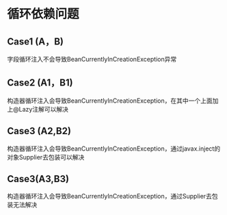 # 循环依赖问题

## Case1 (A，B)

字段循环注入不会导致BeanCurrentlyInCreationException异常

## Case2 (A1，B1)

构造器循环注入会导致BeanCurrentlyInCreationException，在其中一个上面加上@Lazy注解可以解决

## Case3 (A2,B2)

构造器循环注入会导致BeanCurrentlyInCreationException，通过javax.inject的对象Supplier去包装可以解决 

## Case3(A3,B3)

构造器循环注入会导致BeanCurrentlyInCreationException，通过Supplier去包装无法解决 
